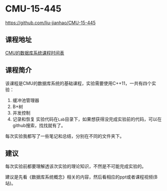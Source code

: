 # CMU-15-445
https://github.com/liu-jianhao/CMU-15-445

## 课程地址
[CMU的数据库系统课程时间表](https://15445.courses.cs.cmu.edu/fall2018/index.html)

## 课程简介
该课程是CMU的数据库系统的基础课程，实验需要使用C++11，一共有四个实验：
1. 缓冲池管理器
2. B+树
3. 并发控制
4. 记录和恢复
实验代码在`Lab`目录下，如果想获得没完成实验前的代码，可以在github搜索，找找就有了。

每次实验我都写了一些笔记和总结，分别在不同的文件夹下。

## 建议
每次实验前都要理解透该次实验的理论知识，不然是不可能完成实验的。

建议是先看《数据库系统概念》相关的内容，然后看相应的ppt或者课程视频(B站)。
